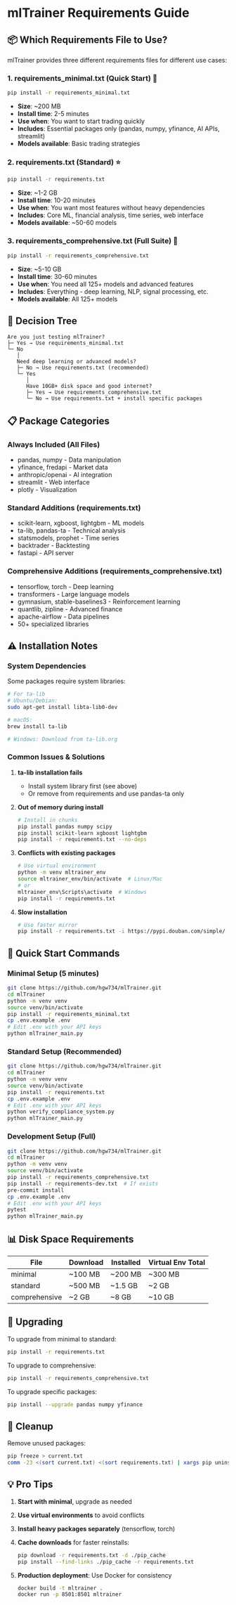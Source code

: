 # mlTrainer Requirements Guide

## 📦 Which Requirements File to Use?

mlTrainer provides three different requirements files for different use cases:

### 1. **requirements_minimal.txt** (Quick Start) 🚀
```bash
pip install -r requirements_minimal.txt
```
- **Size**: ~200 MB
- **Install time**: 2-5 minutes
- **Use when**: You want to start trading quickly
- **Includes**: Essential packages only (pandas, numpy, yfinance, AI APIs, streamlit)
- **Models available**: Basic trading strategies

### 2. **requirements.txt** (Standard) ⭐
```bash
pip install -r requirements.txt
```
- **Size**: ~1-2 GB
- **Install time**: 10-20 minutes
- **Use when**: You want most features without heavy dependencies
- **Includes**: Core ML, financial analysis, time series, web interface
- **Models available**: ~50-60 models

### 3. **requirements_comprehensive.txt** (Full Suite) 💪
```bash
pip install -r requirements_comprehensive.txt
```
- **Size**: ~5-10 GB
- **Install time**: 30-60 minutes
- **Use when**: You need all 125+ models and advanced features
- **Includes**: Everything - deep learning, NLP, signal processing, etc.
- **Models available**: All 125+ models

## 🎯 Decision Tree

```
Are you just testing mlTrainer?
├─ Yes → Use requirements_minimal.txt
└─ No
   │
   Need deep learning or advanced models?
   ├─ No → Use requirements.txt (recommended)
   └─ Yes
      │
      Have 10GB+ disk space and good internet?
      ├─ Yes → Use requirements_comprehensive.txt
      └─ No → Use requirements.txt + install specific packages
```

## 📋 Package Categories

### Always Included (All Files)
- pandas, numpy - Data manipulation
- yfinance, fredapi - Market data
- anthropic/openai - AI integration
- streamlit - Web interface
- plotly - Visualization

### Standard Additions (requirements.txt)
- scikit-learn, xgboost, lightgbm - ML models
- ta-lib, pandas-ta - Technical analysis
- statsmodels, prophet - Time series
- backtrader - Backtesting
- fastapi - API server

### Comprehensive Additions (requirements_comprehensive.txt)
- tensorflow, torch - Deep learning
- transformers - Large language models
- gymnasium, stable-baselines3 - Reinforcement learning
- quantlib, zipline - Advanced finance
- apache-airflow - Data pipelines
- 50+ specialized libraries

## ⚠️ Installation Notes

### System Dependencies
Some packages require system libraries:
```bash
# For ta-lib
# Ubuntu/Debian:
sudo apt-get install libta-lib0-dev

# macOS:
brew install ta-lib

# Windows: Download from ta-lib.org
```

### Common Issues & Solutions

1. **ta-lib installation fails**
   - Install system library first (see above)
   - Or remove from requirements and use pandas-ta only

2. **Out of memory during install**
   ```bash
   # Install in chunks
   pip install pandas numpy scipy
   pip install scikit-learn xgboost lightgbm
   pip install -r requirements.txt --no-deps
   ```

3. **Conflicts with existing packages**
   ```bash
   # Use virtual environment
   python -m venv mltrainer_env
   source mltrainer_env/bin/activate  # Linux/Mac
   # or
   mltrainer_env\Scripts\activate  # Windows
   pip install -r requirements.txt
   ```

4. **Slow installation**
   ```bash
   # Use faster mirror
   pip install -r requirements.txt -i https://pypi.douban.com/simple/
   ```

## 🚀 Quick Start Commands

### Minimal Setup (5 minutes)
```bash
git clone https://github.com/hgw734/mlTrainer.git
cd mlTrainer
python -m venv venv
source venv/bin/activate
pip install -r requirements_minimal.txt
cp .env.example .env
# Edit .env with your API keys
python mlTrainer_main.py
```

### Standard Setup (Recommended)
```bash
git clone https://github.com/hgw734/mlTrainer.git
cd mlTrainer
python -m venv venv
source venv/bin/activate
pip install -r requirements.txt
cp .env.example .env
# Edit .env with your API keys
python verify_compliance_system.py
python mlTrainer_main.py
```

### Development Setup (Full)
```bash
git clone https://github.com/hgw734/mlTrainer.git
cd mlTrainer
python -m venv venv
source venv/bin/activate
pip install -r requirements_comprehensive.txt
pip install -r requirements-dev.txt  # If exists
pre-commit install
cp .env.example .env
# Edit .env with your API keys
pytest
python mlTrainer_main.py
```

## 📊 Disk Space Requirements

| File | Download | Installed | Virtual Env Total |
|------|----------|-----------|-------------------|
| minimal | ~100 MB | ~200 MB | ~300 MB |
| standard | ~500 MB | ~1.5 GB | ~2 GB |
| comprehensive | ~2 GB | ~8 GB | ~10 GB |

## 🔄 Upgrading

To upgrade from minimal to standard:
```bash
pip install -r requirements.txt
```

To upgrade to comprehensive:
```bash
pip install -r requirements_comprehensive.txt
```

To upgrade specific packages:
```bash
pip install --upgrade pandas numpy yfinance
```

## 🧹 Cleanup

Remove unused packages:
```bash
pip freeze > current.txt
comm -23 <(sort current.txt) <(sort requirements.txt) | xargs pip uninstall -y
```

## 💡 Pro Tips

1. **Start with minimal**, upgrade as needed
2. **Use virtual environments** to avoid conflicts
3. **Install heavy packages separately** (tensorflow, torch)
4. **Cache downloads** for faster reinstalls:
   ```bash
   pip download -r requirements.txt -d ./pip_cache
   pip install --find-links ./pip_cache -r requirements.txt
   ```

5. **Production deployment**: Use Docker for consistency
   ```bash
   docker build -t mltrainer .
   docker run -p 8501:8501 mltrainer
   ```